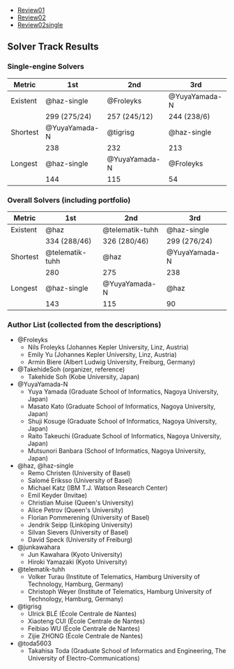 
- [Review01](review01/index.md)
- [Review02](review02/index.md)
- [Review02single](review02single/index.md)


## Solver Track Results

### Single-engine Solvers

| Metric   | 1st           | 2nd           | 3rd           |
|----------|---------------|---------------|---------------|
| Existent | @haz-single   | @Froleyks     | @YuyaYamada-N |
|          | 299 (275/24)  | 257 (245/12)  | 244 (238/6)   |
| Shortest | @YuyaYamada-N | @tigrisg      | @haz-single   |
|          | 238           | 232           | 213           |
| Longest  | @haz-single   | @YuyaYamada-N | @Froleyks     |
|          | 144           | 115           | 54            |

### Overall Solvers (including portfolio)

| Metric   | 1st             | 2nd             | 3rd           |
|----------|-----------------|-----------------|---------------|
| Existent | @haz            | @telematik-tuhh | @haz-single   |
|          | 334 (288/46)    | 326 (280/46)    | 299 (276/24)  |
| Shortest | @telematik-tuhh | @haz            | @YuyaYamada-N |
|          | 280             | 275             | 238           |
| Longest  | @haz-single     | @YuyaYamada-N   | @haz          |
|          | 143             | 115             | 90            |

### Author List (collected from the descriptions)

- @Froleyks
  - Nils Froleyks (Johannes Kepler University, Linz, Austria)
  - Emily Yu (Johannes Kepler University, Linz, Austria)
  - Armin Biere (Albert Ludwig University, Freiburg, Germany)
- @TakehideSoh (organizer, reference)
  - Takehide Soh (Kobe University, Japan)
- @YuyaYamada-N
  - Yuya Yamada (Graduate School of Informatics, Nagoya University, Japan)
  - Masato Kato (Graduate School of Informatics, Nagoya University, Japan)
  - Shuji Kosuge (Graduate School of Informatics, Nagoya University, Japan)
  - Raito Takeuchi (Graduate School of Informatics, Nagoya University, Japan)
  - Mutsunori Banbara (School of Informatics, Nagoya University, Japan)
- @haz, @haz-single
  - Remo Christen (University of Basel)
  - Salomé Eriksso (University of Basel)
  - Michael Katz (IBM T.J. Watson Research Center)
  - Emil Keyder (Invitae)
  - Christian Muise (Queen's University)
  - Alice Petrov (Queen's University)
  - Florian Pommerening (University of Basel)
  - Jendrik Seipp (Linköping University)
  - Silvan Sievers (University of Basel)
  - David Speck (University of Freiburg)
- @junkawahara
  - Jun Kawahara (Kyoto University)
  - Hiroki Yamazaki (Kyoto University)
- @telematik-tuhh
  - Volker Turau (Institute of Telematics, Hamburg University of Technology, Hamburg, Germany)
  - Christoph Weyer (Institute of Telematics, Hamburg University of Technology, Hamburg, Germany)
- @tigrisg
  - Ulrick BLÉ (École Centrale de Nantes)
  - Xiaoteng CUI (École Centrale de Nantes)
  - Feibiao WU (École Centrale de Nantes)
  - Zijie ZHONG (École Centrale de Nantes)
- @toda5603
  - Takahisa Toda (Graduate School of Informatics and Engineering, The University
of Electro-Communications)
